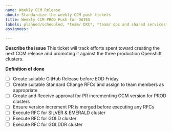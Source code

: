 ```yaml
---
name: Weekly CCM Release
about: Standardize the weekly CCM push tickets
title: Weekly CCM PROD Push for DATES
labels: planned/scheduled, *team/ DXC*, *team/ ops and shared services*, tech/automation
assignees: ''

---
```


**Describe the issue**
This ticket will track efforts spent toward creating the next CCM release and promoting it against the three production Openshift clusters.

**Definition of done**
- [ ] Create suitable GitHub Release before EOD Friday
- [ ] Create suitable Standard Change RFCs and assign to team members as appropriate
- [ ] Create and Receive approval for PR incrementing CCM version for PROD clusters
- [ ] Ensure version increment PR is merged before executing any RFCs
- [ ] Execute RFC for SILVER & EMERALD cluster
- [ ] Execute RFC for GOLD cluster
- [ ] Execute RFC for GOLDDR cluster
